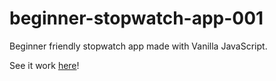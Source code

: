 # beginner-stopwatch-app-001
Beginner friendly stopwatch app made with Vanilla JavaScript.

See it work <a href="https://kmarijanovic.github.io/beginner-stopwatch-app-001/index.html">here</a>!
